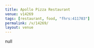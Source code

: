 ```yaml
---
title: Apollo Pizza Restaurant
venue: v14269
tags: [restaurant, food, "fhrs:411703"]
permalink: /v/14269/
layout: venue
---
```

null